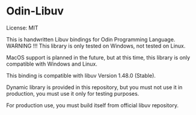 # Odin-Libuv

License: MIT

This is handwritten Libuv bindings for Odin Programming Language.
WARNING !!! This library is only tested on Windows, not tested on Linux.

MacOS support is planned in the future, but at this time, this library is only compatible with Windows and Linux.

This binding is compatible with libuv Version 1.48.0 (Stable).

Dynamic library is provided in this repository, but you must not use it in production, you must use it only for testing purposes.

For production use, you must build itself from official libuv repository.

